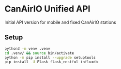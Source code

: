 # CanAirIO Unified API

Initial API version for mobile and fixed CanAirIO stations

## Setup 

```bash
python3 -m venv .venv
cd .venv/ && source bin/activate
python -m pip install --upgrade setuptools
pip install -U Flask flask_restful influxdb
```
